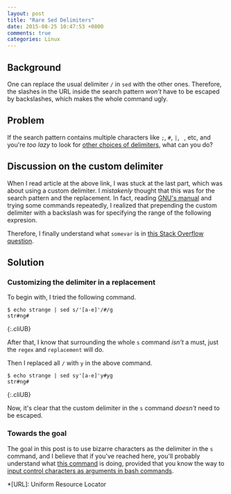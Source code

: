 ```yaml
---
layout: post
title: "Rare Sed Delimiters"
date: 2015-08-25 10:47:53 +0800
comments: true
categories: Linux
---
```


Background
---

One can replace the usual delimiter `/` in `sed` with the other ones.
Therefore, the slashes in the URL inside the search pattern *won't*
have to be escaped by backslashes, which makes the whole command ugly.

Problem
---

If the search pattern contains multiple characters like `;`, `#`, `|`,
` `, etc, and you're *too lazy* to look for
[other choices of delimiters][ref], what can you do?

<!-- more -->

Discussion on the custom delimiter
---

When I read article at the above link, I was stuck at the last part,
which was about using a custom delimiter.  I *mistakenly* thought that
this was for the search pattern and the replacement.  In fact, reading
[GNU's manual][man] and trying some commands repeatedly, I realized
that prepending the custom delimiter with a backslash was for
specifying the range of the following expresion.

Therefore, I finally understand what `somevar` is in
[this Stack Overflow question][so20808364].

Solution
---

### Customizing the delimiter in a replacement

To begin with, I tried the following command.

    $ echo strange | sed s/'[a-e]'/#/g
    str#ng#
{:.cliUB}

After that, I know that surrounding the whole `s` command *isn't* a
must, just the `regex` and `replacement` will do.

Then I replaced all `/` with `y` in the above command.

    $ echo strange | sed sy'[a-e]'y#yg
    str#ng#
{:.cliUB}

Now, it's clear that the custom delimiter in the `s` command *doesn't*
need to be escaped.

### Towards the goal

The goal in this post is to use bizarre characters as the delimiter in
the `s` command, and I believe that if you've reached here, you'll
probably understand what [this command][so4844945] is doing, provided
that you know the way to
[input control characters as arguments in bash commands][so10571642].

[ref]: http://backreference.org/2010/02/20/using-different-delimiters-in-sed/
[man]: https://www.gnu.org/software/sed/manual/html_node/Addresses.html#Addresses
[so20808364]: http://stackoverflow.com/a/20808364
[so4844945]: https://stackoverflow.com/a/4844945
[so10571642]: https://stackoverflow.com/a/10571642

*[URL]: Uniform Resource Locator

